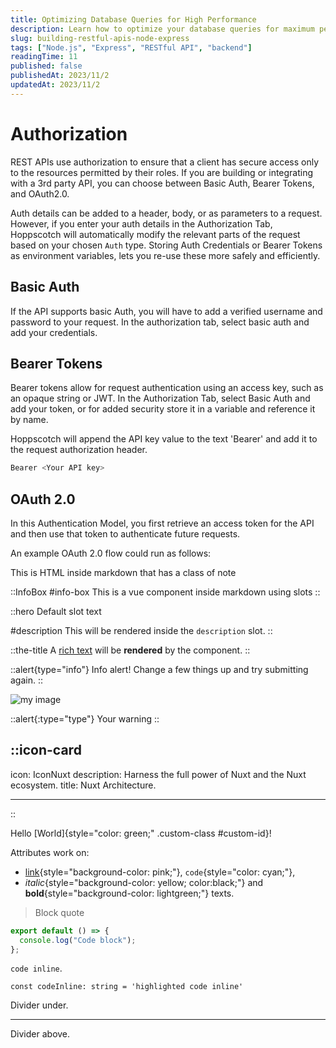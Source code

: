 ```yaml
---
title: Optimizing Database Queries for High Performance
description: Learn how to optimize your database queries for maximum performance and reduced response times.
slug: building-restful-apis-node-express
tags: ["Node.js", "Express", "RESTful API", "backend"]
readingTime: 11
published: false
publishedAt: 2023/11/2
updatedAt: 2023/11/2
---
```


# Authorization

REST APIs use authorization to ensure that a client has secure access only to the resources permitted by their roles. If
you are building or integrating with a 3rd party API, you can choose between Basic Auth, Bearer Tokens, and OAuth2.0.

Auth details can be added to a header, body, or as parameters to a request. However, if you enter your auth details in
the Authorization Tab, Hoppscotch will automatically modify the relevant parts of the request based on your
chosen `Auth` type. Storing Auth Credentials or Bearer Tokens as environment variables, lets you re-use these more
safely and efficiently.

## Basic Auth

If the API supports basic Auth, you will have to add a verified username and password to your request. In the
authorization tab, select basic auth and add your credentials.

## Bearer Tokens

Bearer tokens allow for request authentication using an access key, such as an opaque string or JWT. In the
Authorization Tab, select Basic Auth and add your token, or for added security store it in a variable and reference it
by name.

Hoppscotch will append the API key value to the text 'Bearer' and add it to the request authorization header.

```bash
Bearer <Your API key>
```

## OAuth 2.0

In this Authentication Model, you first retrieve an access token for the API and then use that token to authenticate
future requests.

An example OAuth 2.0 flow could run as follows:

<div class="text-red-400 p-4 mb-4">
  This is HTML inside markdown that has a class of note
</div>

[//]: # "![my image](/img/image.jpg)"

::InfoBox
#info-box
This is a vue component inside markdown using slots
::

::hero
Default slot text

#description
This will be rendered inside the `description` slot.
::

::the-title
A [rich text](/) will be **rendered** by the component.
::

::alert{type="info"}
<span class="font-medium">Info alert!</span> Change a few things up and try submitting again.
::

![my image](/img/image.jpg)

::alert{:type="type"}
Your warning
::

## ::icon-card

icon: IconNuxt
description: Harness the full power of Nuxt and the Nuxt ecosystem.
title: Nuxt Architecture.

---

::

Hello [World]{style="color: green;" .custom-class #custom-id}!

Attributes work on:

- [link](#attributes){style="background-color: pink;"}, `code`{style="color: cyan;"},
- _italic_{style="background-color: yellow; color:black;"} and **bold**{style="background-color: lightgreen;"} texts.

> Block quote

```js
export default () => {
  console.log("Code block");
};
```

`code inline`.

`const codeInline: string = 'highlighted code inline'`

Divider under.

---

Divider above.
